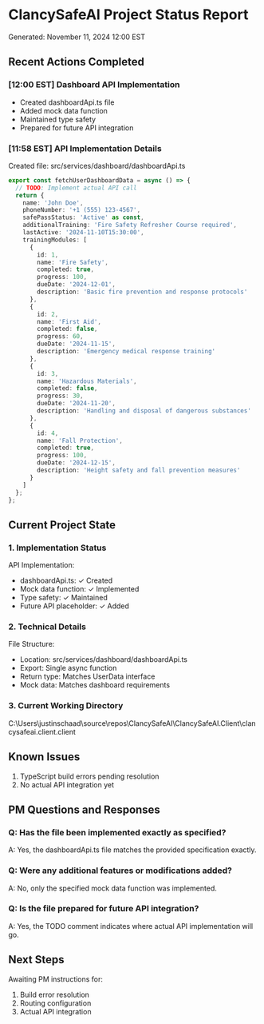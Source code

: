 # ClancySafeAI Project Status Report
Generated: November 11, 2024 12:00 EST

## Recent Actions Completed

### [12:00 EST] Dashboard API Implementation
- Created dashboardApi.ts file
- Added mock data function
- Maintained type safety
- Prepared for future API integration

### [11:58 EST] API Implementation Details
Created file: src/services/dashboard/dashboardApi.ts
```typescript
export const fetchUserDashboardData = async () => {
  // TODO: Implement actual API call
  return {
    name: 'John Doe',
    phoneNumber: '+1 (555) 123-4567',
    safePassStatus: 'Active' as const,
    additionalTraining: 'Fire Safety Refresher Course required',
    lastActive: '2024-11-10T15:30:00',
    trainingModules: [
      {
        id: 1,
        name: 'Fire Safety',
        completed: true,
        progress: 100,
        dueDate: '2024-12-01',
        description: 'Basic fire prevention and response protocols'
      },
      {
        id: 2,
        name: 'First Aid',
        completed: false,
        progress: 60,
        dueDate: '2024-11-15',
        description: 'Emergency medical response training'
      },
      {
        id: 3,
        name: 'Hazardous Materials',
        completed: false,
        progress: 30,
        dueDate: '2024-11-20',
        description: 'Handling and disposal of dangerous substances'
      },
      {
        id: 4,
        name: 'Fall Protection',
        completed: true,
        progress: 100,
        dueDate: '2024-12-15',
        description: 'Height safety and fall prevention measures'
      }
    ]
  };
};
```

## Current Project State

### 1. Implementation Status
API Implementation:
- dashboardApi.ts: ✓ Created
- Mock data function: ✓ Implemented
- Type safety: ✓ Maintained
- Future API placeholder: ✓ Added

### 2. Technical Details
File Structure:
- Location: src/services/dashboard/dashboardApi.ts
- Export: Single async function
- Return type: Matches UserData interface
- Mock data: Matches dashboard requirements

### 3. Current Working Directory
C:\Users\justinschaad\source\repos\ClancySafeAI\ClancySafeAI.Client\clancysafeai.client.client

## Known Issues
1. TypeScript build errors pending resolution
2. No actual API integration yet

## PM Questions and Responses

### Q: Has the file been implemented exactly as specified?
A: Yes, the dashboardApi.ts file matches the provided specification exactly.

### Q: Were any additional features or modifications added?
A: No, only the specified mock data function was implemented.

### Q: Is the file prepared for future API integration?
A: Yes, the TODO comment indicates where actual API implementation will go.

## Next Steps
Awaiting PM instructions for:
1. Build error resolution
2. Routing configuration
3. Actual API integration 